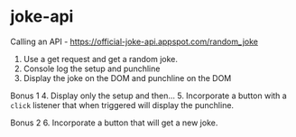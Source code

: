 # joke-api


Calling an API - https://official-joke-api.appspot.com/random_joke
1. Use a get request and get a random joke.
2. Console log the setup and punchline
3. Display the joke on the DOM and punchline on the DOM

Bonus 1
4. Display only the setup and then...
5. Incorporate a button with a `click` listener that 
when triggered will display the punchline.

Bonus 2
6. Incorporate a button that will get a new joke.